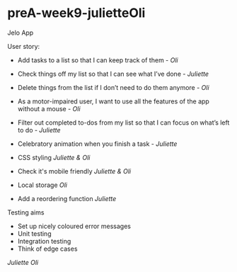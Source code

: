 # preA-week9-julietteOli
Jelo App


User story:

* Add tasks to a list so that I can keep track of them - _Oli_

* Check things off my list so that I can see what I’ve done - _Juliette_

* Delete things from the list if I don’t need to do them anymore - _Oli_

* As a motor-impaired user, I want to use all the features of the app without a mouse - _Oli_

* Filter out completed to-dos from my list so that I can focus on what’s left to do - _Juliette_

* Celebratory animation when you finish a task - _Juliette_

* CSS styling _Juliette & Oli_

* Check it's mobile friendly _Juliette & Oli_

* Local storage _Oli_

* Add a reordering function _Juliette_


Testing aims
* Set up nicely coloured error messages 
* Unit testing 
* Integration testing 
* Think of edge cases 



_Juliette_ _Oli_

